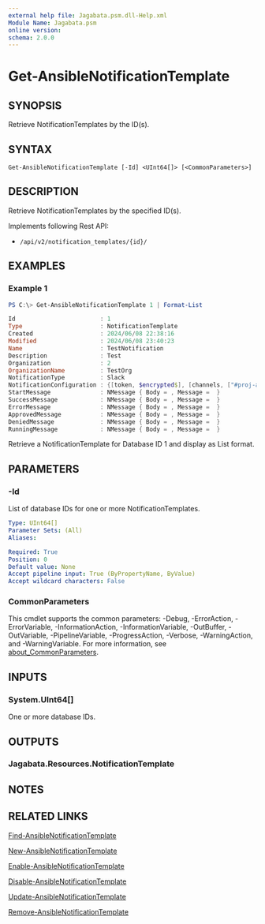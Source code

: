 ```yaml
---
external help file: Jagabata.psm.dll-Help.xml
Module Name: Jagabata.psm
online version:
schema: 2.0.0
---
```


# Get-AnsibleNotificationTemplate

## SYNOPSIS
Retrieve NotificationTemplates by the ID(s).

## SYNTAX

```
Get-AnsibleNotificationTemplate [-Id] <UInt64[]> [<CommonParameters>]
```

## DESCRIPTION
Retrieve NotificationTemplates by the specified ID(s).

Implements following Rest API:  
- `/api/v2/notification_templates/{id}/`  

## EXAMPLES

### Example 1
```powershell
PS C:\> Get-AnsibleNotificationTemplate 1 | Format-List

Id                        : 1
Type                      : NotificationTemplate
Created                   : 2024/06/08 22:38:16
Modified                  : 2024/06/08 23:40:23
Name                      : TestNotification
Description               : Test
Organization              : 2
OrganizationName          : TestOrg
NotificationType          : Slack
NotificationConfiguration : {[token, $encrypted$], [channels, ["#proj-ansible"]], [hex_color, ]}
StartMessage              : NMessage { Body = , Message =  }
SuccessMessage            : NMessage { Body = , Message =  }
ErrorMessage              : NMessage { Body = , Message =  }
ApprovedMessage           : NMessage { Body = , Message =  }
DeniedMessage             : NMessage { Body = , Message =  }
RunningMessage            : NMessage { Body = , Message =  }
```

Retrieve a NotificationTemplate for Database ID 1 and display as List format.

## PARAMETERS

### -Id
List of database IDs for one or more NotificationTemplates.

```yaml
Type: UInt64[]
Parameter Sets: (All)
Aliases:

Required: True
Position: 0
Default value: None
Accept pipeline input: True (ByPropertyName, ByValue)
Accept wildcard characters: False
```

### CommonParameters
This cmdlet supports the common parameters: -Debug, -ErrorAction, -ErrorVariable, -InformationAction, -InformationVariable, -OutBuffer, -OutVariable, -PipelineVariable, -ProgressAction, -Verbose, -WarningAction, and -WarningVariable. For more information, see [about_CommonParameters](http://go.microsoft.com/fwlink/?LinkID=113216).

## INPUTS

### System.UInt64[]
One or more database IDs.

## OUTPUTS

### Jagabata.Resources.NotificationTemplate
## NOTES

## RELATED LINKS

[Find-AnsibleNotificationTemplate](Find-AnsibleNotificationTemplate.md)

[New-AnsibleNotificationTemplate](New-AnsibleNotificationTemplate.md)

[Enable-AnsibleNotificationTemplate](Enable-AnsibleNotificationTemplate.md)

[Disable-AnsibleNotificationTemplate](Diable-NotificationTemplate.md)

[Update-AnsibleNotificationTemplate](Update-AnsibleNotificationTemplate.md)

[Remove-AnsibleNotificationTemplate](Remove-AnsibleNotificationTemplate.md)
